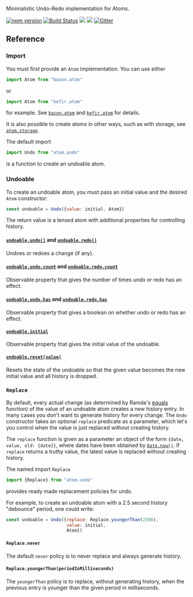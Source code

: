 Minimalistic Undo-Redo implementation for Atoms.

[![npm version](https://badge.fury.io/js/atom.undo.svg)](http://badge.fury.io/js/atom.undo) [![Build Status](https://travis-ci.org/calmm-js/atom.undo.svg?branch=master)](https://travis-ci.org/calmm-js/atom.undo) [![](https://david-dm.org/calmm-js/atom.undo.svg)](https://david-dm.org/calmm-js/atom.undo) [![](https://david-dm.org/calmm-js/atom.undo/dev-status.svg)](https://david-dm.org/calmm-js/atom.undo#info=devDependencies) [![Gitter](https://img.shields.io/gitter/room/calmm-js/chat.js.svg?style=flat-square)](https://gitter.im/calmm-js/chat)

## Reference

### Import

You must first provide an `Atom` implementation.  You can use either

```js
import Atom from "bacon.atom"
```

or

```js
import Atom from "kefir.atom"
```

for example.  See [`bacon.atom`](https://github.com/calmm-js/bacon.atom) and
[`kefir.atom`](https://github.com/calmm-js/kefir.atom) for details.

It is also possible to create atoms in other ways, such as with storage, see
[`atom.storage`](https://github.com/calmm-js/atom.storage).

The default import

```js
import Undo from "atom.undo"
```

is a function to create an undoable atom.

### Undoable

To create an undoable atom, you must pass an initial value and the desired
`Atom` constructor:

```js
const undoable = Undo({value: initial, Atom})
```

The return value is a lensed atom with additional properties for controlling
history.

#### <a name="undo"></a><a name="redo"></a>[`undoable.undo()`](#undo "Undo a :: () -> ()") and [`undoable.redo()`](#redo "Undo a :: () -> ()")

Undoes or redoes a change (if any).

#### <a name="count"></a>[`undoable.undo.count`](#count "Undo a :: Property Integer") and [`undoable.redo.count`](#count "Undo a :: Property Integer")

Observable property that gives the number of times undo or redo has an effect.

#### <a name="has"></a>[`undoable.undo.has`](#has "Undo a :: Property Boolean") and [`undoable.redo.has`](#has "Undo a :: Property Boolean")

Observable property that gives a boolean on whether undo or redo has an effect.

#### <a name="initial"></a>[`undoable.initial`](#initial "Undo a :: Property a")

Observable property that gives the initial value of the undoable.

#### <a name="reset"></a>[`undoable.reset(value)`](#reset "Undo a :: a -> ()")

Resets the state of the undoable so that the given value becomes the new initial
value and all history is dropped.

### `Replace`

By default, every actual change (as determined by Ramda's
[equals](http://ramdajs.com/0.19.0/docs/#equals) function) of the value of an
undoable atom creates a new history entry.  In many cases you don't want to
generate history for every change.  The `Undo` constructor takes an optional
`replace` predicate as a parameter, which let's you control when the value is
just replaced without creating history.

The `replace` function is given as a parameter an object of the form `{date,
value, old: {date}}`, where dates have been obtained by
[`Date.now()`](https://developer.mozilla.org/en-US/docs/Web/JavaScript/Reference/Global_Objects/Date/now).
If `replace` returns a truthy value, the latest value is replaced without
creating history.

The named import `Replace`

```js
import {Replace} from "atom.undo"
```

provides ready made replacement policies for undo.

For example, to create an undoable atom with a 2.5 second history "debounce"
period, one could write:

```js
const undoable = Undo({replace: Replace.youngerThan(2500),
                       value: initial,
                       Atom})
```

#### `Replace.never`

The default `never` policy is to never replace and always generate history.

#### `Replace.youngerThan(periodInMilliseconds)`

The `youngerThan` policy is to replace, without generating history, when the
previous entry is younger than the given period in milliseconds.
